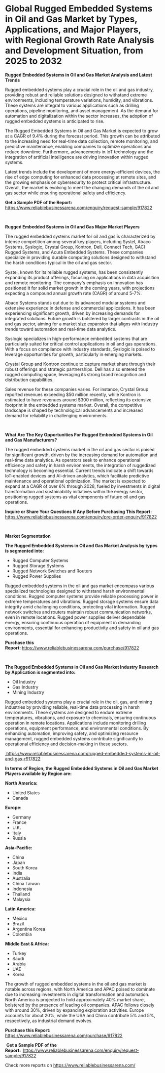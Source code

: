 <p><h1>Global Rugged Embedded Systems in Oil and Gas Market by Types, Applications, and Major Players, with Regional Growth Rate Analysis and Development Situation, from 2025 to 2032</h1></p><p><strong>Rugged Embedded Systems in Oil and Gas Market Analysis and Latest Trends</strong></p>
<p><p>Rugged embedded systems play a crucial role in the oil and gas industry, providing robust and reliable solutions designed to withstand extreme environments, including temperature variations, humidity, and vibrations. These systems are integral to various applications such as drilling operations, pipeline monitoring, and asset management. As the demand for automation and digitalization within the sector increases, the adoption of rugged embedded systems is anticipated to rise.</p><p>The Rugged Embedded Systems in Oil and Gas Market is expected to grow at a CAGR of 9.4% during the forecast period. This growth can be attributed to the increasing need for real-time data collection, remote monitoring, and predictive maintenance, enabling companies to optimize operations and reduce downtime. Furthermore, advancements in IoT technology and the integration of artificial intelligence are driving innovation within rugged systems. </p><p>Latest trends include the development of more energy-efficient devices, the rise of edge computing for enhanced data processing at remote sites, and the growing emphasis on cybersecurity to protect critical infrastructure. Overall, the market is evolving to meet the changing demands of the oil and gas sector while ensuring operational safety and efficiency.</p></p>
<p><strong>Get a Sample PDF of the Report:&nbsp;</strong> <a href="https://www.reliablebusinessarena.com/enquiry/request-sample/917822?utm_campaign=3215&utm_medium=2&utm_source=Github&utm_content=ia&utm_term=07032025&utm_id=rugged-embedded-systems-in-oil-and-gas">https://www.reliablebusinessarena.com/enquiry/request-sample/917822</a></p>
<p>&nbsp;</p>
<p><strong>Rugged Embedded Systems in Oil and Gas Major Market Players</strong></p>
<p><p>The rugged embedded systems market for oil and gas is characterized by intense competition among several key players, including Systel, Abaco Systems, Syslogic, Crystal Group, Kontron, Dell, Connect Tech, GACI Rugged Systems, and Acura Embedded Systems. These companies specialize in providing durable computing solutions designed to withstand the harsh conditions typical in the oil and gas sector.</p><p>Systel, known for its reliable rugged systems, has been consistently expanding its product offerings, focusing on applications in data acquisition and remote monitoring. The company's emphasis on innovation has positioned it for solid market growth in the coming years, with projections expecting a compound annual growth rate (CAGR) of around 5-7%.</p><p>Abaco Systems stands out due to its advanced modular systems and extensive experience in defense and commercial applications. It has been experiencing significant growth, driven by increasing demands for integrated solutions. Future growth is bolstered by larger contracts in the oil and gas sector, aiming for a market size expansion that aligns with industry trends toward automation and real-time data analytics.</p><p>Syslogic specializes in high-performance embedded systems that are particularly suited for critical control applications in oil and gas operations. With a focus on compliance with industry standards, Syslogic is poised to leverage opportunities for growth, particularly in emerging markets.</p><p>Crystal Group and Kontron continue to capture market share through their robust offerings and strategic partnerships. Dell has also entered the rugged computing space, leveraging its strong brand recognition and distribution capabilities.</p><p>Sales revenue for these companies varies. For instance, Crystal Group reported revenues exceeding $50 million recently, while Kontron is estimated to have revenues around $300 million, reflecting its extensive footprint in the embedded systems market. Overall, the competitive landscape is shaped by technological advancements and increased demand for reliability in challenging environments.</p></p>
<p>&nbsp;</p>
<p><strong>What Are The Key Opportunities For Rugged Embedded Systems in Oil and Gas Manufacturers?</strong></p>
<p><p>The rugged embedded systems market in the oil and gas sector is poised for significant growth, driven by the increasing demand for automation and real-time data analytics. As operators seek to enhance operational efficiency and safety in harsh environments, the integration of ruggedized technology is becoming essential. Current trends indicate a shift towards IoT-enabled devices and AI-driven analytics, which facilitate predictive maintenance and operational optimization. The market is expected to expand at a CAGR of over 6% through 2028, fueled by investments in digital transformation and sustainability initiatives within the energy sector, positioning rugged systems as vital components of future oil and gas operations.</p></p>
<p><strong>Inquire or Share Your Questions If Any Before Purchasing This Report:</strong> <a href="https://www.reliablebusinessarena.com/enquiry/pre-order-enquiry/917822?utm_campaign=3215&utm_medium=2&utm_source=Github&utm_content=ia&utm_term=07032025&utm_id=rugged-embedded-systems-in-oil-and-gas">https://www.reliablebusinessarena.com/enquiry/pre-order-enquiry/917822</a></p>
<p>&nbsp;</p>
<p><strong>Market Segmentation</strong></p>
<p><strong>The Rugged Embedded Systems in Oil and Gas Market Analysis by types is segmented into:</strong></p>
<p><ul><li>Rugged Computer Systems</li><li>Rugged Storage Systems</li><li>Rugged Network Switches and Routers</li><li>Rugged Power Supplies</li></ul></p>
<p><p>Rugged embedded systems in the oil and gas market encompass various specialized technologies designed to withstand harsh environmental conditions. Rugged computer systems provide reliable processing power in extreme temperatures and vibrations. Rugged storage systems ensure data integrity amid challenging conditions, protecting vital information. Rugged network switches and routers maintain robust communication networks, even in remote locations. Rugged power supplies deliver dependable energy, ensuring continuous operation of equipment in demanding environments, essential for enhancing productivity and safety in oil and gas operations.</p></p>
<p><strong>Purchase this Report:&nbsp;</strong><a href="https://www.reliablebusinessarena.com/purchase/917822?utm_campaign=3215&utm_medium=2&utm_source=Github&utm_content=ia&utm_term=07032025&utm_id=rugged-embedded-systems-in-oil-and-gas">https://www.reliablebusinessarena.com/purchase/917822</a></p>
<p>&nbsp;</p>
<p><strong>The Rugged Embedded Systems in Oil and Gas Market Industry Research by Application is segmented into:</strong></p>
<p><ul><li>Oil Industry</li><li>Gas Industry</li><li>Mining Industry</li></ul></p>
<p><p>Rugged embedded systems play a crucial role in the oil, gas, and mining industries by providing reliable, real-time data processing in harsh environments. These systems are designed to endure extreme temperatures, vibrations, and exposure to chemicals, ensuring continuous operation in remote locations. Applications include monitoring drilling operations, equipment performance, and environmental conditions. By enhancing automation, improving safety, and optimizing resource management, rugged embedded systems contribute significantly to operational efficiency and decision-making in these sectors.</p></p>
<p><a href="https://www.reliablebusinessarena.com/rugged-embedded-systems-in-oil-and-gas-r917822?utm_campaign=3215&utm_medium=2&utm_source=Github&utm_content=ia&utm_term=07032025&utm_id=rugged-embedded-systems-in-oil-and-gas">&nbsp;https://www.reliablebusinessarena.com/rugged-embedded-systems-in-oil-and-gas-r917822</a></p>
<p><strong>In terms of Region, the Rugged Embedded Systems in Oil and Gas Market Players available by Region are:</strong></p>
<p>
    <p> <strong> North America: </strong>
        <ul>
            <li>United States</li>
            <li>Canada</li>
        </ul>
        </p> 
    <p> <strong> Europe: </strong>
        <ul>
            <li>Germany</li>
            <li>France</li>
            <li>U.K.</li>
            <li>Italy</li>
            <li>Russia</li>
        </ul>
        </p> 
    <p> <strong> Asia-Pacific: </strong>
        <ul>
            <li>China</li>
            <li>Japan</li>
            <li>South Korea</li>
            <li>India</li>
            <li>Australia</li>
            <li>China Taiwan</li>
            <li>Indonesia</li>
            <li>Thailand</li>
            <li>Malaysia</li>
        </ul>
        </p> 
    <p> <strong> Latin America: </strong>
        <ul>
            <li>Mexico</li>
            <li>Brazil</li>
            <li>Argentina Korea</li>
            <li>Colombia</li>
        </ul>
        </p> 
    <p> <strong> Middle East & Africa: </strong>
        <ul>
            <li>Turkey</li>
            <li>Saudi</li>
            <li>Arabia</li>
            <li>UAE</li>
            <li>Korea</li>
        </ul>
    </p>
    </p>
<p><p>The growth of rugged embedded systems in the oil and gas market is notable across regions, with North America and APAC poised to dominate due to increasing investments in digital transformation and automation. North America is projected to hold approximately 40% market share, bolstered by the presence of leading oil companies. APAC follows closely with around 30%, driven by expanding exploration activities. Europe accounts for about 20%, while the USA and China contribute 5% and 5%, respectively, as industrial demand evolves.</p></p>
<p><strong>Purchase this Report: </strong><a href="https://www.reliablebusinessarena.com/purchase/917822?utm_campaign=3215&utm_medium=2&utm_source=Github&utm_content=ia&utm_term=07032025&utm_id=rugged-embedded-systems-in-oil-and-gas">https://www.reliablebusinessarena.com/purchase/917822</a></p>
<p>&nbsp;<strong>Get a Sample PDF of the Report:&nbsp;&nbsp;</strong><a href="https://www.reliablebusinessarena.com/enquiry/request-sample/917822?utm_campaign=3215&utm_medium=2&utm_source=Github&utm_content=ia&utm_term=07032025&utm_id=rugged-embedded-systems-in-oil-and-gas">https://www.reliablebusinessarena.com/enquiry/request-sample/917822</a></p>
<p><strong></strong></p>
<p>Check more reports on <a href="https://www.reliablebusinessarena.com/?utm_campaign=3215&utm_medium=2&utm_source=Github&utm_content=ia&utm_term=07032025&utm_id=rugged-embedded-systems-in-oil-and-gas">https://www.reliablebusinessarena.com/</a></p>